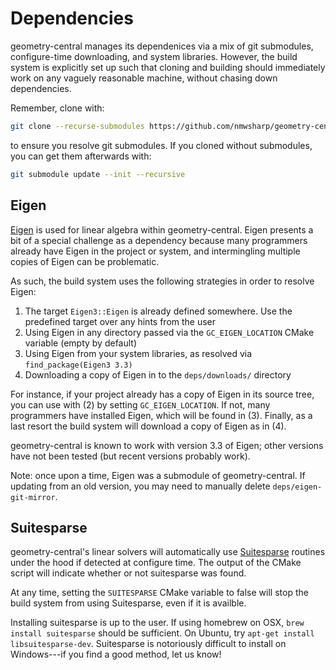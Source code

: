 # Dependencies

geometry-central manages its dependenices via a mix of git submodules, configure-time downloading, and system libraries. However, the build system is explicitly set up such that cloning and building should immediately work on any vaguely reasonable machine, without chasing down dependencies.

Remember, clone with:
```sh
git clone --recurse-submodules https://github.com/nmwsharp/geometry-central.git
```

to ensure you resolve git submodules. If you cloned without submodules, you can get them afterwards with:

```sh
git submodule update --init --recursive
```

## Eigen

[Eigen](https://eigen.tuxfamily.org) is used for linear algebra within geometry-central. Eigen presents a bit of a special challenge as a dependency because many programmers already have Eigen in the project or system, and intermingling multiple copies of Eigen can be problematic.

As such, the build system uses the following strategies in order to resolve Eigen:

1. The target `Eigen3::Eigen` is already defined somewhere. Use the predefined target over any hints from the user
2. Using Eigen in any directory passed via the `GC_EIGEN_LOCATION` CMake variable (empty by default)
3. Using Eigen from your system libraries, as resolved via `find_package(Eigen3 3.3)`
4. Downloading a copy of Eigen in to the `deps/downloads/` directory

For instance, if your project already has a copy of Eigen in its source tree, you can use with (2) by setting `GC_EIGEN_LOCATION`. If not, many programmers have installed Eigen, which will be found in (3). Finally, as a last resort the build system will download a copy of Eigen as in (4).

geometry-central is known to work with version 3.3 of Eigen; other versions have not been tested (but recent versions probably work).

Note: once upon a time, Eigen was a submodule of geometry-central. If updating from an old version, you may need to manually delete `deps/eigen-git-mirror`.

## Suitesparse

geometry-central's linear solvers will automatically use [Suitesparse](http://faculty.cse.tamu.edu/davis/suitesparse.html) routines under the hood if detected at configure time. The output of the CMake script will indicate whether or not suitesparse was found.

At any time, setting the `SUITESPARSE` CMake variable to false will stop the build system from using Suitesparse, even if it is availble.

Installing suitesparse is up to the user. If using homebrew on OSX, `brew install suitesparse` should be sufficient. On Ubuntu, try `apt-get install libsuitesparse-dev`. Suitesparse is notoriously difficult to install on Windows---if you find a good method, let us know!
